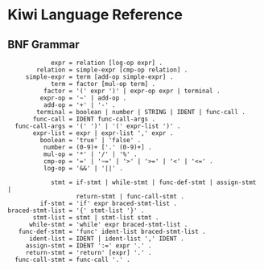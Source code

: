 # Kiwi Language Reference

## BNF Grammar

                expr = relation [log-op expr] .
            relation = simple-expr [cmp-op relation] .
         simple-expr = term [add-op simple-expr] .
                term = factor [mul-op term] .
              factor = '(' expr ')' | expr-op expr | terminal .
             expr-op = '~' | add-op .
              add-op = '+' | '-' .
            terminal = boolean | number | STRING | IDENT | func-call .
           func-call = IDENT func-call-args .
      func-call-args = '(' ')' | '(' expr-list ')' .
           expr-list = expr | expr-list ',' expr .
             boolean = 'true' | 'false' .
              number = (0-9)+ ['.' (0-9)+] .
              mul-op = '*' | '/' | '%' .
              cmp-op = '=' | '~=' | '>' | '>=' | '<' | '<=' .
              log-op = '&&' | '||' .

                stmt = if-stmt | while-stmt | func-def-stmt | assign-stmt |
                       return-stmt | func-call-stmt .
             if-stmt = 'if' expr braced-stmt-list .
    braced-stmt-list = '{' stmt-list '}' .
           stmt-list = stmt | stmt-list stmt .
          while-stmt = 'while' expr braced-stmt-list .
       func-def-stmt = 'func' ident-list braced-stmt-list .
          ident-list = IDENT | ident-list ',' IDENT .
         assign-stmt = IDENT ':=' expr '.' .
         return-stmt = 'return' [expr] '.' .
      func-call-stmt = func-call '.' .
